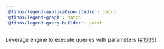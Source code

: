```yaml
---
'@finos/legend-application-studio': patch
'@finos/legend-graph': patch
'@finos/legend-query-builder': patch
---
```


Leverage engine to execute queries with parameters ([#1535](https://github.com/finos/legend-studio/issues/1535)).
